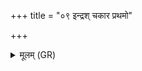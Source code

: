 +++
title = "०९ इन्द्रश् चकार प्रथमो"

+++
<details><summary>मूलम् (GR)</summary>

इन्द्रश् चकार प्रथमो  
नैर्हस्तम् असुरेभ्यः ।  
वृश्चामः शत्रूणां बाहू  
अनेन हविषा वयम् ॥
</details>